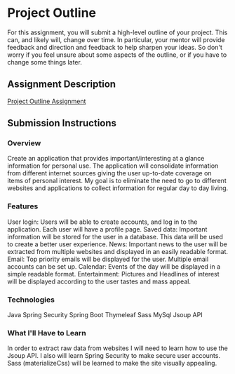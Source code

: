 # Project Outline
For this assignment, you will submit a high-level outline of your project. This can, and likely will, change over time. In particular, your mentor will provide feedback and direction and feedback to help sharpen your ideas. So don't worry if you feel unsure about some aspects of the outline, or if you have to change some things later.

## Assignment Description
[Project Outline Assignment](https://education.launchcode.org/liftoff/assignments/project-outline/)

## Submission Instructions

### Overview
Create an application that provides important/interesting at a glance information for personal use.  The application will consolidate information 
from different internet sources giving the user up-to-date coverage on items of personal interest.  My goal is to
eliminate the need to go to different websites and applications to collect information for regular day to day living.
### Features
User login: Users will be able to create accounts, and log in to the application. Each user will have a profile page.
Saved data: Important information will be stored for the user in a database.  This data will be used to create a better user experience.
News: Important news to the user will be extracted from multiple websites and displayed in an easily readable format.
Email: Top priority emails will be displayed for the user.  Multiple email accounts can be set up.
Calendar: Events of the day will be displayed in a simple readable format.
Entertainment:  Pictures and Headlines of interest will be displayed according to the user tastes and mass appeal. 

### Technologies
Java
Spring Security
Spring Boot
Thymeleaf
Sass
MySql
Jsoup API

### What I'll Have to Learn
In order to extract raw data from websites I will need to learn how to use the Jsoup API. 
I also will learn Spring Security to make secure user accounts.  
Sass (materializeCss) will be learned to make the site visually appealing.  
